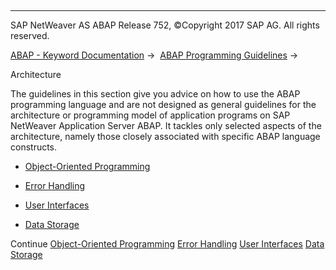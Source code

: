   

* * *

SAP NetWeaver AS ABAP Release 752, ©Copyright 2017 SAP AG. All rights reserved.

[ABAP - Keyword Documentation](javascript:call_link\('abenabap.htm'\)) →  [ABAP Programming Guidelines](javascript:call_link\('abenabap_pgl.htm'\)) → 

Architecture

The guidelines in this section give you advice on how to use the ABAP programming language and are not designed as general guidelines for the architecture or programming model of application programs on SAP NetWeaver Application Server ABAP. It tackles only selected aspects of the architecture, namely those closely associated with specific ABAP language constructs.

-   [Object-Oriented Programming](javascript:call_link\('abenobj_oriented_guidl.htm'\) "Guideline")

-   [Error Handling](javascript:call_link\('abenerror_handling_guidl.htm'\) "Guideline")

-   [User Interfaces](javascript:call_link\('abenuser_interfaces_guidl.htm'\) "Guideline")

-   [Data Storage](javascript:call_link\('abendata_storage_guidl.htm'\) "Guideline")

Continue
[Object-Oriented Programming](javascript:call_link\('abenobj_oriented_guidl.htm'\))
[Error Handling](javascript:call_link\('abenerror_handling_guidl.htm'\))
[User Interfaces](javascript:call_link\('abenuser_interfaces_guidl.htm'\))
[Data Storage](javascript:call_link\('abendata_storage_guidl.htm'\))